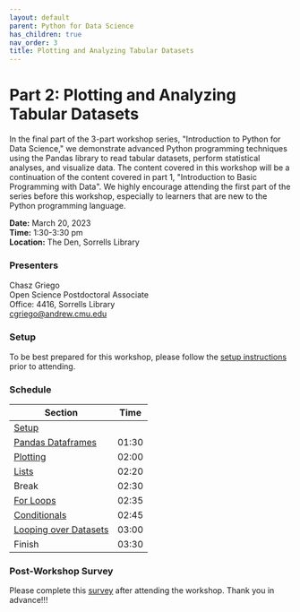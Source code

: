 ```yaml
---
layout: default
parent: Python for Data Science
has_children: true
nav_order: 3
title: Plotting and Analyzing Tabular Datasets
---
```


# Part 2: Plotting and Analyzing Tabular Datasets

In the final part of the 3-part workshop series, "Introduction to Python for Data Science," we demonstrate advanced Python programming techniques using the Pandas library to read tabular datasets, perform statistical analyses, and visualize data. The content covered in this workshop will be a continuation of the content covered in part 1, "Introduction to Basic Programming with Data". We highly encourage attending the first part of the series before this workshop, especially to learners that are new to the Python programming language.  

**Date:** March 20, 2023   
**Time:** 1:30-3:30 pm   
**Location:** The Den, Sorrells Library   

### Presenters
Chasz Griego <a href='https://github.com/chaszg' target='_blank'><img src='../../content/img/GitHub-Mark-custom.svg' style='width:15px; padding:0; border:none !important;'></a>  
Open Science Postdoctoral Associate  
Office: 4416, Sorrells Library  
[cgriego@andrew.cmu.edu](mailto:cgriego@andrew.cmu.edu)  

### Setup

To be best prepared for this workshop, please follow the [setup instructions](../setup)
prior to attending.

### Schedule

| Section  | Time |
| ------------- | ------------- |
| [Setup](../setup)  |   |
| [Pandas Dataframes](05_Pandas_DataFrames.md)  | 01:30 |
| [Plotting](06_plotting.md)  | 02:00 |
| [Lists](01_Lists.md)  | 02:20 |
| Break | 02:30 |
| [For Loops](02_For_Loops.md)  | 02:35 |
| [Conditionals](03_Conditionals.md)  | 02:45 |
| [Looping over Datasets](04_Looping_over_Datasets.md)  | 03:00 |
| Finish  | 03:30 |

### Post-Workshop Survey

Please complete this [survey](https://forms.gle/SU2uYinx6QvocfkB7)
after attending the workshop. Thank you in advance!!!
